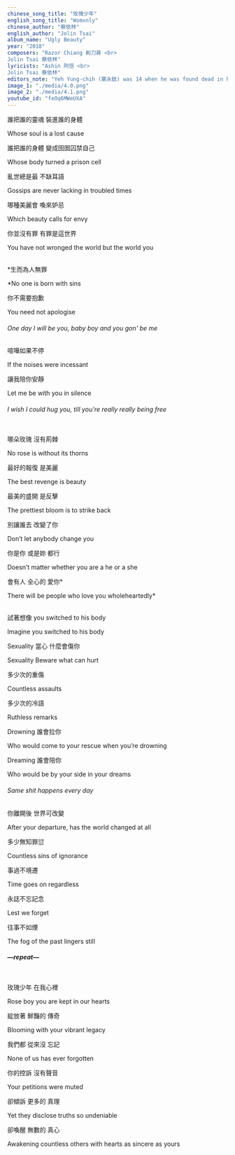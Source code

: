 ```yaml
---
chinese_song_title: "玫瑰少年"
english_song_title: "Womxnly"
chinese_author: "蔡依林"
english_author: "Jolin Tsai"
album_name: "Ugly Beauty"
year: "2018"
composers: "Razor Chiang 剃刀蔣 <br>
Jolin Tsai 蔡依林" 
lyricists: "Ashin 阿信 <br>
Jolin Tsai 蔡依林"
editors_note: "Yeh Yung-chih (葉永鋕) was 14 when he was found dead in his school’s washroom in April 2000. He had been bullied by his peers for his gender non-conformity. The incident led to the enactment of the Gender Equity Education Act in Taiwan in 2004. The legacy of Rose Boy (玫瑰少年) lives on."
image_1: "./media/4.0.png"
image_2: "./media/4.1.png"
youtube_id: "feOq6MWeUXA"
---
```

誰把誰的靈魂 裝進誰的身體

Whose soul is a lost cause

誰把誰的身體 變成囹圄囚禁自己

Whose body turned a prison cell

亂世總是最 不缺耳語

Gossips are never lacking in troubled times

哪種美麗會 喚來妒忌 

Which beauty calls for envy

你並沒有罪 有罪是這世界

You have not wronged the world but the world you<br><br>

*生而為人無罪 

*No one is born with sins

你不需要抱歉 

You need not apologise

###### One day I will be you, baby boy and you gon' be me

喧嘩如果不停

If the noises were incessant

讓我陪你安靜

Let me be with you in silence

###### I wish I could hug you, till you’re really really being free<br><br>

哪朵玫瑰 沒有荊棘

No rose is without its thorns

最好的報復 是美麗

The best revenge is beauty

最美的盛開 是反擊

The prettiest bloom is to strike back

別讓誰去 改變了你

Don’t let anybody change you

你是你 或是妳 都行

Doesn’t matter whether you are a he or a she

會有人 全心的 愛你*

There will be people who love you wholeheartedly*
<br><br>

試著想像 you switched to his body

Imagine you switched to his body

Sexuality 當心 什麼會傷你

Sexuality Beware what can hurt

多少次的重傷

Countless assaults

多少次的冷語 

Ruthless remarks

Drowning 誰會拉你

Who would come to your rescue when you’re drowning

Dreaming 誰會陪你

Who would be by your side in your dreams

###### Same shit happens every day

你離開後 世界可改變

After your departure, has the world changed at all

多少無知罪愆

Countless sins of ignorance

事過不境遷

Time goes on regardless

永誌不忘記念

Lest we forget

往事不如煙

The fog of the past lingers still

###### **—repeat—**<br><br>

玫瑰少年 在我心裡

Rose boy you are kept in our hearts

綻放著 鮮豔的 傳奇

Blooming with your vibrant legacy

我們都 從來沒 忘記

None of us has ever forgotten

你的控訴 沒有聲音

Your petitions were muted

卻傾訴 更多的 真理

Yet they disclose truths so undeniable

卻喚醒 無數的 真心

Awakening countless others with hearts as sincere as yours